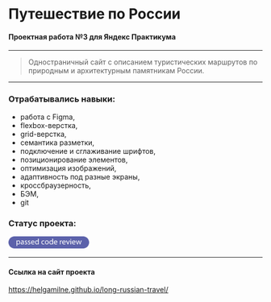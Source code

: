 # Путешествие по России

#### Проектная работа №3 для Яндекс Практикума
------
> Одностраничный сайт с описанием туристических маршрутов
по природным и архитектурным памятникам России.
------

###  Отрабатывались навыки:

* работа с Figma,
* flexbox-верстка,
* grid-верстка,
* семантика разметки,
* подключение и сглаживание шрифтов,
* позиционирование элементов,
* оптимизация изображений,
* адаптивность под разные экраны,
* кроссбраузерность,
* БЭМ,
* git

###  Статус проекта:
<img src="https://github.com/HelgaMilne/HelgaMilne/blob/main/src/images/passed_code_review.svg" alt="badge" width="160px">

-----

#### Ссылка на сайт проекта

https://helgamilne.github.io/long-russian-travel/
